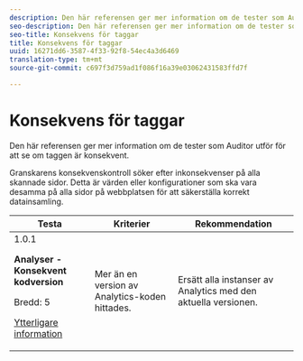 ```yaml
---
description: Den här referensen ger mer information om de tester som Auditor utför för att se om taggen är konsekvent.
seo-description: Den här referensen ger mer information om de tester som Auditor utför för att se om taggen är konsekvent.
seo-title: Konsekvens för taggar
title: Konsekvens för taggar
uuid: 16271dd6-3587-4f33-92f8-54ec4a3d6469
translation-type: tm+mt
source-git-commit: c697f3d759ad1f086f16a39e03062431583ffd7f

---
```



# Konsekvens för taggar

Den här referensen ger mer information om de tester som Auditor utför för att se om taggen är konsekvent.

Granskarens konsekvenskontroll söker efter inkonsekvenser på alla skannade sidor. Detta är värden eller konfigurationer som ska vara desamma på alla sidor på webbplatsen för att säkerställa korrekt datainsamling.

<table id="table_4F9ED873BAF741D19BFB0F297B3A1FDB"> 
 <thead> 
  <tr> 
   <th colname="col1" class="entry"> Testa </th> 
   <th colname="col2" class="entry"> Kriterier </th> 
   <th colname="col3" class="entry"> Rekommendation </th> 
  </tr>
 </thead>
 <tbody> 
  <tr> 
   <td colname="col1"> 
    <draft-comment>
      1.0.1 
    </draft-comment> <p><b>Analyser - Konsekvent kodversion </b> </p> <p>Bredd: 5 </p> <p><a href="https://docs.adobe.com/content/help/en/analytics/implementation/choose-implementation-method.html" format="html" scope="external"> Ytterligare information</a> </p> </td> 
   <td colname="col2"> <p> Mer än en version av Analytics-koden hittades. </p> </td> 
   <td colname="col3"> <p>Ersätt alla instanser av Analytics med den aktuella versionen. </p> </td> 
  </tr> 
 </tbody> 
</table>
